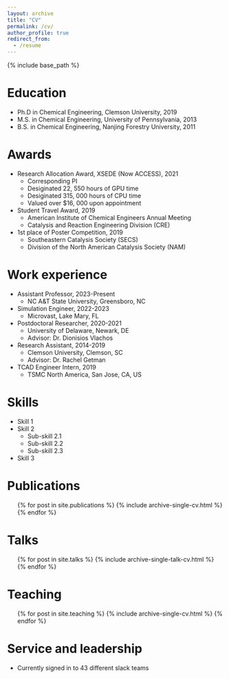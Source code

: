 ```yaml
---
layout: archive
title: "CV"
permalink: /cv/
author_profile: true
redirect_from:
  - /resume
---
```


{% include base_path %}

Education
======
* Ph.D in Chemical Engineering, Clemson University, 2019
* M.S. in Chemical Engineering, University of Pennsylvania, 2013
* B.S. in Chemical Engineering, Nanjing Forestry University, 2011

Awards
======
* Research Allocation Award, XSEDE (Now ACCESS), 2021
  * Corresponding PI
  * Desiginated 22, 550 hours of GPU time
  * Desiginated 315, 000 hours of CPU time
  * Valued over \$16, 000 upon appointment
* Student Travel Award, 2019
  * American Institute of Chemical Engineers Annual Meeting
  * Catalysis and Reaction Engineering Division (CRE)
* 1st place of Poster Competition, 2019
  * Southeastern Catalysis Society (SECS)
  * Division of the North American Catalysis Society (NAM)

Work experience
======
* Assistant Professor, 2023-Present
  * NC A&T State University, Greensboro, NC
* Simulation Engineer, 2022-2023
  * Microvast, Lake Mary, FL
* Postdoctoral Researcher, 2020-2021
  * University of Delaware, Newark, DE
  * Advisor: Dr. Dionisios Vlachos
* Research Assistant, 2014-2019
  * Clemson University, Clemson, SC
  * Advisor: Dr. Rachel Getman
* TCAD Engineer Intern, 2019
  * TSMC North America, San Jose, CA, US

Skills
======
* Skill 1
* Skill 2
  * Sub-skill 2.1
  * Sub-skill 2.2
  * Sub-skill 2.3
* Skill 3

Publications
======
  <ul>{% for post in site.publications %}
    {% include archive-single-cv.html %}
  {% endfor %}</ul>
  
Talks
======
  <ul>{% for post in site.talks %}
    {% include archive-single-talk-cv.html %}
  {% endfor %}</ul>
  
Teaching
======
  <ul>{% for post in site.teaching %}
    {% include archive-single-cv.html %}
  {% endfor %}</ul>
  
Service and leadership
======
* Currently signed in to 43 different slack teams
